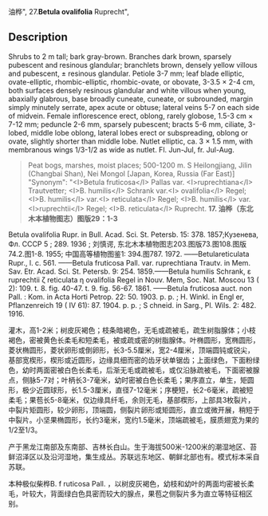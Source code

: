 油桦",
27.**Betula ovalifolia** Ruprecht",

## Description
Shrubs to 2 m tall; bark gray-brown. Branches dark brown, sparsely pubescent and resinous glandular; branchlets brown, densely yellow villous and pubescent, ±  resinous glandular. Petiole 3-7 mm; leaf blade elliptic, ovate-elliptic, rhombic-elliptic, rhombic-ovate, or obovate, 3-3.5 ×  2-4 cm, both surfaces densely resinous glandular and white villous when young, abaxially glabrous, base broadly cuneate, cuneate, or subrounded, margin simply minutely serrate, apex acute or obtuse; lateral veins 5-7 on each side of midvein. Female inflorescence erect, oblong, rarely globose, 1.5-3 cm ×  7-12 mm; peduncle 2-6 mm, sparsely pubescent; bracts 5-6 mm, ciliate, 3-lobed, middle lobe oblong, lateral lobes erect or subspreading, oblong or ovate, slightly shorter than middle lobe. Nutlet elliptic, ca. 3 ×  1.5 mm, with membranous wings 1/3-1/2 as wide as nutlet. Fl. Jun-Jul, fr. Jul-Aug.

> Peat bogs, marshes, moist places; 500-1200 m. S Heilongjiang, Jilin (Changbai Shan), Nei Mongol [Japan, Korea, Russia (Far East)]
  "Synonym": "&lt;I&gt;Betula fruticosa&lt;/I&gt; Pallas var. &lt;I&gt;ruprechtiana&lt;/I&gt; Trautvetter; &lt;I&gt;B. humilis&lt;/I&gt; Schrank var.&lt;I&gt; ovalifolia&lt;/I&gt; Regel; &lt;I&gt;B. humilis&lt;/I&gt; var.&lt;I&gt; reticulata&lt;/I&gt; Regel; &lt;I&gt;B. humilis&lt;/I&gt; var. &lt;I&gt;ruprechtii&lt;/I&gt; Regel; &lt;I&gt;B. reticulata&lt;/I&gt; Ruprecht.
**17. 油桦（东北木本植物图志）图版29：1-3**

Betula ovalifolia Rupr. in Bull. Acad. Sci. St. Petersb. 15: 378. 1857;Кузенева, Фл. CCCP 5 ; 289. 1936 ; 刘慎谔, 东北木本植物图志203.图版73.图108.图版74.2.图1-8. 1955; 中国高等植物图鉴1: 394.图787. 1972. ——Betulareticulata Rupr., l. c. 561. ——Betula fruticosa Pall. var. ruprechtiana Trautv. in Mem. Sav. Etr. Acad. Sci. St. Petersb. 9: 254. 1859.——Betula humilis Schrank, ε ruprechtii ζ reticulata η ovalifolia Regel in Nouv. Mem, Soc. Nat. Moscou 13 ( 2): 109. t. 8. fig. 40-47. t. 9. fig. 56-67. 1861. ——Betula fruticosa auct. non Pall. : Kom. in Acta Horti Petrop. 22: 50. 1903. p. p. ; H. Winkl. in Engl er, Pflanzenreich 19 ( IV 61): 87. 1904. p. p. ; S chneid. in Sarg., Pl. Wils. 2: 482. 1916.

灌木，高1-2米；树皮灰褐色；枝条暗褐色，无毛或疏被毛，疏生树脂腺体；小枝褐色，密被黄色长柔毛和短柔毛，被或疏或密的树脂腺体。叶椭圆形，宽椭圆形，菱状椭圆形，菱状卵形或倒卵形，长3-5.5厘米，宽2-4厘米，顶端圆钝或锐尖，基部宽楔形，楔形或近圆形，边缘具细而密的齿牙状单锯齿；上面绿色，下面粉绿色，幼时两面密被白色长柔毛，后渐无毛或疏被毛，或仅沿脉疏被毛，下面密被腺点，侧脉5-7对；叶柄长3-7毫米，幼时密被白色长柔毛；果序直立，单生，矩圆形，极少近圆球形，长1.5-3厘米，直径7-12毫米；序梗短，长2-6毫米，疏被短柔毛；果苞长5-8毫米，仅边缘具纤毛，余则无毛，基部楔形，上部具3枚裂片，中裂片矩圆形，较少卵形，顶端圆，侧裂片卵形或矩圆形，直立或微开展，稍短于中裂片。小坚果椭圆形，长约3毫米，宽约1.5毫米，顶端疏被毛，膜质翅宽为果的1/2至1/3。

产于黑龙江南部及东南部、吉林长白山。生于海拔500米-1200米的潮湿地区、苔鲜沼泽区以及沿河湿地，集生成丛。苏联远东地区、朝鲜北部也有。模式标本采自苏联。

本种极似柴桦B. f ruticosa Pall. ，以树皮灰褐色，幼枝和幼叶的两面均密被长柔毛，叶较大，背面绿白色具密而较大的腺点，果苞之侧裂片多为直立等特征相区别。
